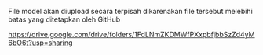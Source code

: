 File model akan diupload secara terpisah dikarenakan file tersebut melebihi batas yang ditetapkan oleh GitHub

https://drive.google.com/drive/folders/1FdLNmZKDMWfPXxpbfjbbSzZd4yM6bO6t?usp=sharing

